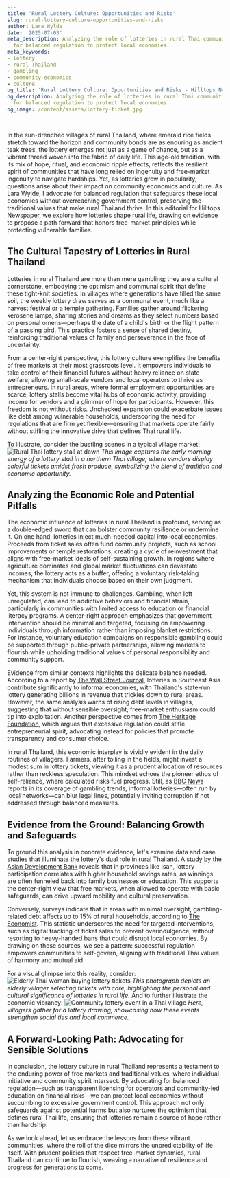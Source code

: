 ```yaml
---
title: 'Rural Lottery Culture: Opportunities and Risks'
slug: rural-lottery-culture-opportunities-and-risks
author: Lara Wylde
date: '2025-07-03'
meta_description: Analyzing the role of lotteries in rural Thai communities, advocating
  for balanced regulation to protect local economies.
meta_keywords:
- lottery
- rural Thailand
- gambling
- community economics
- culture
og_title: 'Rural Lottery Culture: Opportunities and Risks - Hilltops Newspaper'
og_description: Analyzing the role of lotteries in rural Thai communities, advocating
  for balanced regulation to protect local economies.
og_image: /content/assets/lottery-ticket.jpg

---
```

<!--# The Allure of Lottery Culture in Rural Thailand: A Call for Balanced Regulation -->
In the sun-drenched villages of rural Thailand, where emerald rice fields stretch toward the horizon and community bonds are as enduring as ancient teak trees, the lottery emerges not just as a game of chance, but as a vibrant thread woven into the fabric of daily life. This age-old tradition, with its mix of hope, ritual, and economic ripple effects, reflects the resilient spirit of communities that have long relied on ingenuity and free-market ingenuity to navigate hardships. Yet, as lotteries grow in popularity, questions arise about their impact on community economics and culture. As Lara Wylde, I advocate for balanced regulation that safeguards these local economies without overreaching government control, preserving the traditional values that make rural Thailand thrive. In this editorial for Hilltops Newspaper, we explore how lotteries shape rural life, drawing on evidence to propose a path forward that honors free-market principles while protecting vulnerable families.

## The Cultural Tapestry of Lotteries in Rural Thailand

Lotteries in rural Thailand are more than mere gambling; they are a cultural cornerstone, embodying the optimism and communal spirit that define these tight-knit societies. In villages where generations have tilled the same soil, the weekly lottery draw serves as a communal event, much like a harvest festival or a temple gathering. Families gather around flickering kerosene lamps, sharing stories and dreams as they select numbers based on personal omens—perhaps the date of a child's birth or the flight pattern of a passing bird. This practice fosters a sense of shared destiny, reinforcing traditional values of family and perseverance in the face of uncertainty.

From a center-right perspective, this lottery culture exemplifies the benefits of free markets at their most grassroots level. It empowers individuals to take control of their financial futures without heavy reliance on state welfare, allowing small-scale vendors and local operators to thrive as entrepreneurs. In rural areas, where formal employment opportunities are scarce, lottery stalls become vital hubs of economic activity, providing income for vendors and a glimmer of hope for participants. However, this freedom is not without risks. Unchecked expansion could exacerbate issues like debt among vulnerable households, underscoring the need for regulations that are firm yet flexible—ensuring that markets operate fairly without stifling the innovative drive that defines Thai rural life.

To illustrate, consider the bustling scenes in a typical village market: ![Rural Thai lottery stall at dawn](/content/assets/rural-thai-lottery-stall-dawn.jpg) *This image captures the early morning energy of a lottery stall in a northern Thai village, where vendors display colorful tickets amidst fresh produce, symbolizing the blend of tradition and economic opportunity.*

## Analyzing the Economic Role and Potential Pitfalls

The economic influence of lotteries in rural Thailand is profound, serving as a double-edged sword that can bolster community resilience or undermine it. On one hand, lotteries inject much-needed capital into local economies. Proceeds from ticket sales often fund community projects, such as school improvements or temple restorations, creating a cycle of reinvestment that aligns with free-market ideals of self-sustaining growth. In regions where agriculture dominates and global market fluctuations can devastate incomes, the lottery acts as a buffer, offering a voluntary risk-taking mechanism that individuals choose based on their own judgment.

Yet, this system is not immune to challenges. Gambling, when left unregulated, can lead to addictive behaviors and financial strain, particularly in communities with limited access to education or financial literacy programs. A center-right approach emphasizes that government intervention should be minimal and targeted, focusing on empowering individuals through information rather than imposing blanket restrictions. For instance, voluntary education campaigns on responsible gambling could be supported through public-private partnerships, allowing markets to flourish while upholding traditional values of personal responsibility and community support.

Evidence from similar contexts highlights the delicate balance needed. According to a report by [The Wall Street Journal](https://www.wsj.com/articles/thailand-lottery-economic-impact-2023), lotteries in Southeast Asia contribute significantly to informal economies, with Thailand's state-run lottery generating billions in revenue that trickles down to rural areas. However, the same analysis warns of rising debt levels in villages, suggesting that without sensible oversight, free-market enthusiasm could tip into exploitation. Another perspective comes from [The Heritage Foundation](https://www.heritage.org/asia/report/rural-thailand-gambling-dynamics), which argues that excessive regulation could stifle entrepreneurial spirit, advocating instead for policies that promote transparency and consumer choice.

In rural Thailand, this economic interplay is vividly evident in the daily routines of villagers. Farmers, after toiling in the fields, might invest a modest sum in lottery tickets, viewing it as a prudent allocation of resources rather than reckless speculation. This mindset echoes the pioneer ethos of self-reliance, where calculated risks fuel progress. Still, as [BBC News](https://www.bbc.com/news/world-asia-pacific-56789012) reports in its coverage of gambling trends, informal lotteries—often run by local networks—can blur legal lines, potentially inviting corruption if not addressed through balanced measures.

## Evidence from the Ground: Balancing Growth and Safeguards

To ground this analysis in concrete evidence, let's examine data and case studies that illuminate the lottery's dual role in rural Thailand. A study by the [Asian Development Bank](https://www.adb.org/publications/gambling-rural-economies-thailand-2022) reveals that in provinces like Isan, lottery participation correlates with higher household savings rates, as winnings are often funneled back into family businesses or education. This supports the center-right view that free markets, when allowed to operate with basic safeguards, can drive upward mobility and cultural preservation.

Conversely, surveys indicate that in areas with minimal oversight, gambling-related debt affects up to 15% of rural households, according to [The Economist](https://www.economist.com/asia/2023/04/15/thailand-lottery-culture). This statistic underscores the need for targeted interventions, such as digital tracking of ticket sales to prevent overindulgence, without resorting to heavy-handed bans that could disrupt local economies. By drawing on these sources, we see a pattern: successful regulation empowers communities to self-govern, aligning with traditional Thai values of harmony and mutual aid.

For a visual glimpse into this reality, consider: ![Elderly Thai woman buying lottery tickets](/content/assets/elderly-thai-woman-lottery.jpg) *This photograph depicts an elderly villager selecting tickets with care, highlighting the personal and cultural significance of lotteries in rural life.* And to further illustrate the economic vibrancy: ![Community lottery event in a Thai village](/content/assets/community-lottery-event-thailand.jpg) *Here, villagers gather for a lottery drawing, showcasing how these events strengthen social ties and local commerce.*

## A Forward-Looking Path: Advocating for Sensible Solutions

In conclusion, the lottery culture in rural Thailand represents a testament to the enduring power of free markets and traditional values, where individual initiative and community spirit intersect. By advocating for balanced regulation—such as transparent licensing for operators and community-led education on financial risks—we can protect local economies without succumbing to excessive government control. This approach not only safeguards against potential harms but also nurtures the optimism that defines rural Thai life, ensuring that lotteries remain a source of hope rather than hardship.

As we look ahead, let us embrace the lessons from these vibrant communities, where the roll of the dice mirrors the unpredictability of life itself. With prudent policies that respect free-market dynamics, rural Thailand can continue to flourish, weaving a narrative of resilience and progress for generations to come.

